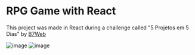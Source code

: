# RPG Game with React

This project was made in React during a challenge called "5 Projetos em 5 Dias" by [B7Web](https://b7web.com.br)

![image](https://user-images.githubusercontent.com/93355214/151904661-6c34415d-0fcb-4447-85a4-81de35900ddf.png)
![image](https://user-images.githubusercontent.com/93355214/151904751-89fcf1ab-c14e-4e7b-b61f-b278bed62052.png)

